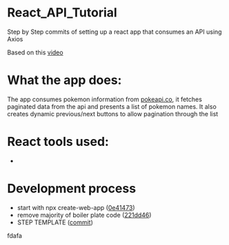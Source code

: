 # React_API_Tutorial
Step by Step commits of setting up a react app that consumes an API using Axios

Based on this [video](https://www.youtube.com/watch?v=o3ZUc7zH8BE&list=PLZlA0Gpn_vH_NT5zPVp18nGe_W9LqBDQK&index=3&ab_channel=WebDevSimplified) 

# What the app does: 
The app consumes pokemon information from [pokeapi.co](https://pokeapi.co/), it fetches paginated data from the api and presents a list of pokemon names.
It also creates dynamic previous/next buttons to allow pagination through the list

# React tools used: 
*


# Development process 

* start with npx create-web-app ([0e41473](https://github.com/blotty23/React_API_Tutorial/commit/0e41473a13a9ffa2ba5f7b6b9d5d069b29e46d37))
* remove majority of boiler plate code ([221dd46](https://github.com/blotty23/React_API_Tutorial/commit/221dd46aba262c86a08743ff7493df873cec1605))
* STEP TEMPLATE ([commit](commitaddress))


fdafa